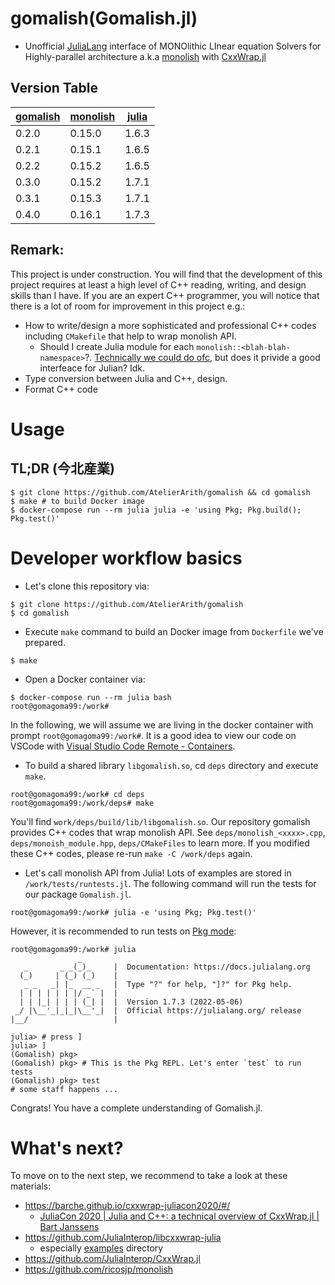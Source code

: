 # gomalish(Gomalish.jl)

- Unofficial [JuliaLang](https://julialang.org/) interface of MONOlithic LInear equation Solvers for Highly-parallel architecture a.k.a [monolish](https://github.com/ricosjp/monolish) with [CxxWrap.jl](https://github.com/JuliaInterop/CxxWrap.jl)

## Version Table

| [gomalish](https://github.com/AtelierArith/gomalish) | [monolish](https://github.com/ricosjp/monolish) | [julia](https://julialang.org/) |
| ----- | ------ | ----- |
| 0.2.0 | 0.15.0 | 1.6.3 |
| 0.2.1 | 0.15.1 | 1.6.5 |
| 0.2.2 | 0.15.2 | 1.6.5 |
| 0.3.0 | 0.15.2 | 1.7.1 |
| 0.3.1 | 0.15.3 | 1.7.1 |
| 0.4.0 | 0.16.1 | 1.7.3 |

## Remark:

This project is under construction. You will find that the development of this project requires at least a high level of C++ reading, writing, and design skills than I have. If you are an expert C++ programmer, you will notice that there is a lot of room for improvement in this project e.g.:

- How to write/design a more sophisticated and professional C++ codes including `CMakefile` that help to wrap monolish API.
  - Should I create Julia module for each `monolish::<blah-blah-namespace>`?. [Technically we could do ofc](https://github.com/JuliaInterop/CxxWrap.jl#module-entry-point), but does it privide a good interfeace for Julian? Idk.
- Type conversion between Julia and C++, design.
- Format C++ code

# Usage

## TL;DR (今北産業)

```console
$ git clone https://github.com/AtelierArith/gomalish && cd gomalish
$ make # to build Docker image
$ docker-compose run --rm julia julia -e 'using Pkg; Pkg.build(); Pkg.test()'
```

# Developer workflow basics

- Let's clone this repository via:

```console
$ git clone https://github.com/AtelierArith/gomalish
$ cd gomalish
```

- Execute `make` command to build an Docker image from `Dockerfile` we've prepared.

```console
$ make
```

- Open a Docker container via:

```console
$ docker-compose run --rm julia bash
root@gomagoma99:/work#
```

In the following, we will assume we are living in the docker container with prompt `root@gomagoma99:/work#`. It is a good idea to view our code on VSCode with [Visual Studio Code Remote - Containers](https://marketplace.visualstudio.com/items?itemName=ms-vscode-remote.remote-containers).

- To build a shared library `libgomalish.so`, cd `deps` directory and execute `make`.

```console
root@gomagoma99:/work# cd deps
root@gomagoma99:/work/deps# make
```

You'll find `work/deps/build/lib/libgomalish.so`. Our repository gomalish provides C++ codes that wrap monolish API. See `deps/monolish_<xxxx>.cpp`, `deps/monoish_module.hpp`, `deps/CMakeFiles` to learn more. If you modified these C++ codes, please re-run `make -C /work/deps` again.

- Let's call monolish API from Julia! Lots of examples are stored in `/work/tests/runtests.jl`. The following command will run the tests for our package `Gomalish.jl`.

```console
root@gomagoma99:/work# julia -e 'using Pkg; Pkg.test()'
```

However, it is recommended to run tests on [Pkg mode](https://docs.julialang.org/en/v1/stdlib/Pkg/#Pkg):

```console
root@gomagoma99:/work# julia
               _
   _       _ _(_)_     |  Documentation: https://docs.julialang.org
  (_)     | (_) (_)    |
   _ _   _| |_  __ _   |  Type "?" for help, "]?" for Pkg help.
  | | | | | | |/ _` |  |
  | | |_| | | | (_| |  |  Version 1.7.3 (2022-05-06)
 _/ |\__'_|_|_|\__'_|  |  Official https://julialang.org/ release
|__/                   |

julia> # press ]
julia> ]
(Gomalish) pkg>
(Gomalish) pkg> # This is the Pkg REPL. Let's enter `test` to run tests
(Gomalish) pkg> test
# some staff happens ...
```

Congrats! You have a complete understanding of Gomalish.jl.

# What's next?

To move on to the next step, we recommend to take a look at these materials:

- https://barche.github.io/cxxwrap-juliacon2020/#/
  - [JuliaCon 2020 | Julia and C++: a technical overview of CxxWrap.jl | Bart Janssens](https://www.youtube.com/watch?v=u7IaXwKSUU0)
- https://github.com/JuliaInterop/libcxxwrap-julia
  - especially [examples](https://github.com/JuliaInterop/libcxxwrap-julia/tree/master/examples) directory
- https://github.com/JuliaInterop/CxxWrap.jl
- https://github.com/ricosjp/monolish

